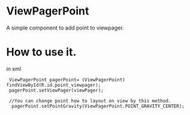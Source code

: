 # ViewPagerPoint
A simple component to add point to viewpager.
# How to use it.
in xml
~~~
 ViewPagerPoint pagerPoint= (ViewPagerPoint) findViewById(R.id.point_viewpager);
 pagerPoint.setViewPager(viewPager);
 
 //You can change point how to layout on view by this method.
  pagerPoint.setPointGravity(ViewPagerPoint.POINT_GRAVITY_CENTER);
~~~
